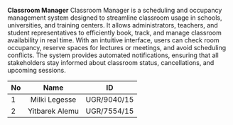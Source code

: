 

**Classroom Manager**
Classroom Manager is a scheduling and occupancy management system designed to streamline classroom usage in schools, universities, and training centers. It allows administrators, teachers, and student representatives to efficiently book, track, and manage classroom availability in real time. With an intuitive interface, users can check room occupancy, reserve spaces for lectures or meetings, and avoid scheduling conflicts. The system provides automated notifications, ensuring that all stakeholders stay informed about classroom status, cancellations, and upcoming sessions.



| No | Name            | ID         |
|----|:---------------:|:----------:|
| 1  | Milki Legesse   | UGR/9040/15|
| 2  | Yitbarek Alemu  | UGR/7554/15|

